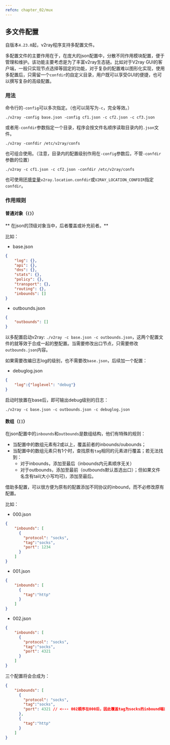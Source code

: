 ```yaml
---
refcn: chapter_02/mux
---
```


## 多文件配置

自版本`4.23.0`起，v2ray程序支持多配置文件。

多配置文件的主要作用在于，在庞大的json配置中，分散不同作用模块配置，便于管理和维护。该功能主要考虑是为了丰富v2ray生态链。比如对于V2ray GUI的客户端，一般只实现节点选择等固定的功能，对于复杂的配置难以图形化实现，使用多配置后，只需留一个`confdir`的自定义目录，用户既可以享受GUI的便捷，也可以撰写复杂的高级配置。


### 用法

命令行的`-config`可以多次指定。（也可以简写为`-c`，完全等效。）

```
./v2ray -config base.json -config cf1.json -c cf2.json -c cf3.json
```

或者用`-confdir`参数指定一个目录，程序会按文件名顺序读取目录内的`.json`文件。

```
./v2ray -confdir /etc/v2ray/confs
```

也可组合使用。（注意，目录内的配置级别作用在`-config`参数后，不管`-confdir`参数的位置）

```
./v2ray -c cf1.json -c cf2.json -confdir /etc/v2ray/confs 
```

也可使用[环境变量](env.md#confdir)`v2ray.location.confdir`或`V2RAY_LOCATION_CONFDIR`指定`confdir`。

### 作用规则

#### 普通对象（`{}`）

** 在json的顶级对象当中，后者覆盖或补充前者。**

比如：

* base.json
```json
{
    "log": {},
    "api": {},
    "dns": {},
    "stats": {},
    "policy": {},
    "transport": {},
    "routing": {},
    "inbounds": []
}
```

* outbounds.json
```json
{
    "outbounds": []
}
```

以多配置启动v2ray: `./v2ray -c base.json -c outbounds.json`，这两个配置文件的就等效于合成一起的整配置。当需要修改出口节点，只需要修改`outbounds.json`内容。

如果需要改编日志log的级别，也不需要改`base.json`，后续加一个配置：

* debuglog.json
```json
{
    "log":{"loglevel": "debug"}
}
```

启动时放置在base后，即可输出debug级别的日志：

`./v2ray -c base.json -c outbounds.json -c debuglog.json`


#### 数组（`[]`）

在json配置中的`inbounds`和`outbounds`是数组结构，他们有特殊的规则：

* 当配置中的数组元素有2或以上，覆盖前者的inbounds/oubounds；
* 当配置中的数组元素只有1个时，查找原有`tag`相同的元素进行覆盖；若无法找到：
  - 对于inbounds，添加至最后（inbounds内元素顺序无关）
  - 对于outbounds，添加至最前（outbounds默认首选出口）；但如果文件名含有tail(大小写均可)，添加至最后。

借助多配置，可以很方便为原有的配置添加不同协议的inbound，而不必修改原有配置。

比如：

* 000.json
```json
{
    "inbounds": [
      {
        "protocol": "socks",
        "tag":"socks",
        "port": 1234
      }
    ]
}
```

* 001.json
```json
{
    "inbounds": [
      {
        "tag":"http"
      }
    ]
}
```

* 002.json
```json
{
    "inbounds": [
      {
        "protocol": "socks",
        "tag":"socks",
        "port": 4321
      }
    ]
}
```

三个配置将会合成为：
```json
{
    "inbounds": [
      {
        "protocol": "socks",
        "tag":"socks",
        "port": 4321 // <--- 002顺序在000后，因此覆盖tag为socks的inbound端口为4321
      },
      {
        "tag":"http"
      }
    ]
}
```